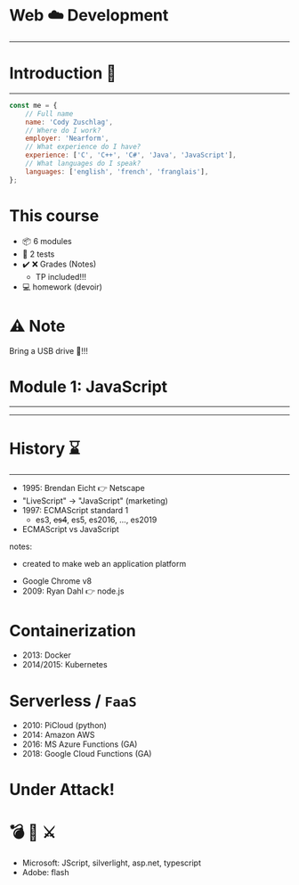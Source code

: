 # Web ☁️ Development
---



# Introduction 👋
---


```javascript
const me = {
    // Full name
    name: 'Cody Zuschlag',
    // Where do I work?
    employer: 'Nearform',
    // What experience do I have?
    experience: ['C', 'C++', 'C#', 'Java', 'JavaScript'],
    // What languages do I speak?
    languages: ['english', 'french', 'franglais'],
};
```


# This course

- 📦 6 modules
- 📝 2 tests
- ✔️ ❌ Grades (Notes)
  - TP included!!!
- 💻 homework (devoir)


# ⚠️ Note
Bring a USB drive 💾!!!



# Module 1: JavaScript
---

---

# History ⌛️
---


* 1995: Brendan Eicht 👉 Netscape
* "LiveScript" -> "JavaScript" (marketing)
* 1997: ECMAScript standard 1
  * es3, ~~es4~~, es5, es2016, ..., es2019
* ECMAScript vs JavaScript

notes:
* created to make web an application platform


<!-- ._element: style="max-width: 150px; border: 0px; padding: 10px 10px;" -->
<!-- .slide: data-background-image="./images/nodejs.png" data-background-size="auto 10%" data-background-position="bottom" data-background-opacity="1" -->
* Google Chrome v8
* 2009: Ryan Dahl 👉 node.js


<!-- .slide: data-background-image="./images/dockerkubernetes-transparent.png" data-background-size="auto 10%" data-background-position="bottom" data-background-opacity="1" -->
# Containerization

* 2013: Docker
* 2014/2015: Kubernetes


<!-- .slide: data-background-image="./images/faas-transparent.png" data-background-size="auto 10%" data-background-position="bottom" data-background-opacity="1" -->
# Serverless / `FaaS`

* 2010: PiCloud (python)
* 2014: Amazon AWS
* 2016: MS Azure Functions (GA)
* 2018: Google Cloud Functions (GA)


# Under Attack!
# 💣 🔫 ⚔️
* Microsoft: JScript, silverlight, asp.net, typescript
* Adobe: flash
